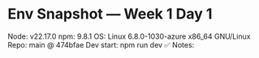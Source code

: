 # Env Snapshot — Week 1 Day 1
Node: v22.17.0
npm: 9.8.1
OS:  Linux 6.8.0-1030-azure x86_64 GNU/Linux
Repo: main @ 474bfae
Dev start: npm run dev ✅
Notes:
